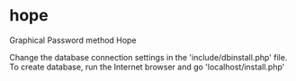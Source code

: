 # hope
Graphical Password method Hope

Change the database connection settings in the 'include/dbinstall.php' file.
To create database, run the Internet browser and go 'localhost/install.php'
